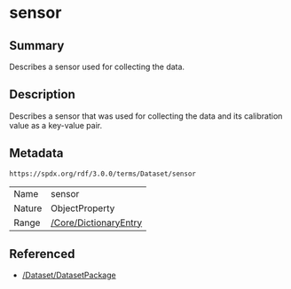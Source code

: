 <!-- Automatically generated by spec-parser v2.3.0 on 2024-07-16T15:00:52.540788+00:00 -->
<!-- SPDX-License-Identifier: Community-Spec-1.0 -->

# sensor

## Summary

Describes a sensor used for collecting the data.


## Description

Describes a sensor that was used for collecting the data
and its calibration value as a key-value pair.


## Metadata

`https://spdx.org/rdf/3.0.0/terms/Dataset/sensor`


| | |
|---|---|
| Name | sensor |
| Nature | ObjectProperty |
| Range | [/Core/DictionaryEntry](../../Core/Classes/DictionaryEntry.md) |




## Referenced

- [/Dataset/DatasetPackage](../../Dataset/Classes/DatasetPackage.md)

